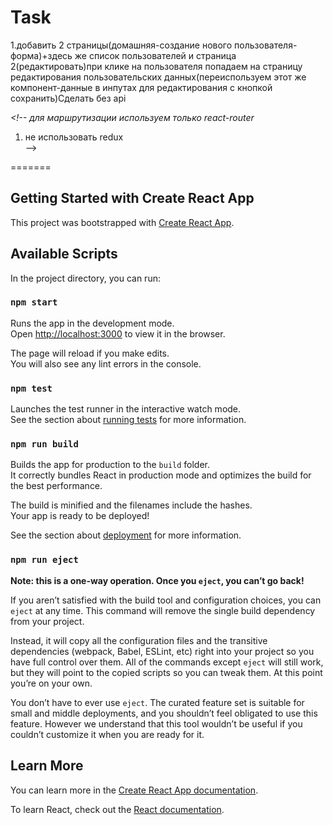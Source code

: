 # Task

1.добавить 2 страницы(домашняя-создание нового пользователя-форма)+здесь же список пользователей и страница 2(редактировать)при клике на пользователя попадаем на страницу редактирования пользовательских данных(переиспользуем этот же компонент-данные в инпутах для редактирования с кнопкой сохранить)Сделать без api</br>
<!-- 4.@ts-ignore убираем ошибку тайпскрипт </br> -->
<i><!-- для маршрутизации используем только react-router</i> </br>
1. не использовать redux </br> -->
<!-- ## 2. Используя библиотеку react query подключить api смотреть видео для query typescript и react-router.</br> -->
=======

## Getting Started with Create React App

This project was bootstrapped with [Create React App](https://github.com/facebook/create-react-app).

## Available Scripts

In the project directory, you can run:

### `npm start`

Runs the app in the development mode.\
Open [http://localhost:3000](http://localhost:3000) to view it in the browser.

The page will reload if you make edits.\
You will also see any lint errors in the console.

### `npm test`

Launches the test runner in the interactive watch mode.\
See the section about [running tests](https://facebook.github.io/create-react-app/docs/running-tests) for more information.

### `npm run build`

Builds the app for production to the `build` folder.\
It correctly bundles React in production mode and optimizes the build for the best performance.

The build is minified and the filenames include the hashes.\
Your app is ready to be deployed!

See the section about [deployment](https://facebook.github.io/create-react-app/docs/deployment) for more information.

### `npm run eject`

**Note: this is a one-way operation. Once you `eject`, you can’t go back!**

If you aren’t satisfied with the build tool and configuration choices, you can `eject` at any time. This command will remove the single build dependency from your project.

Instead, it will copy all the configuration files and the transitive dependencies (webpack, Babel, ESLint, etc) right into your project so you have full control over them. All of the commands except `eject` will still work, but they will point to the copied scripts so you can tweak them. At this point you’re on your own.

You don’t have to ever use `eject`. The curated feature set is suitable for small and middle deployments, and you shouldn’t feel obligated to use this feature. However we understand that this tool wouldn’t be useful if you couldn’t customize it when you are ready for it.

## Learn More

You can learn more in the [Create React App documentation](https://facebook.github.io/create-react-app/docs/getting-started).

To learn React, check out the [React documentation](https://reactjs.org/).
